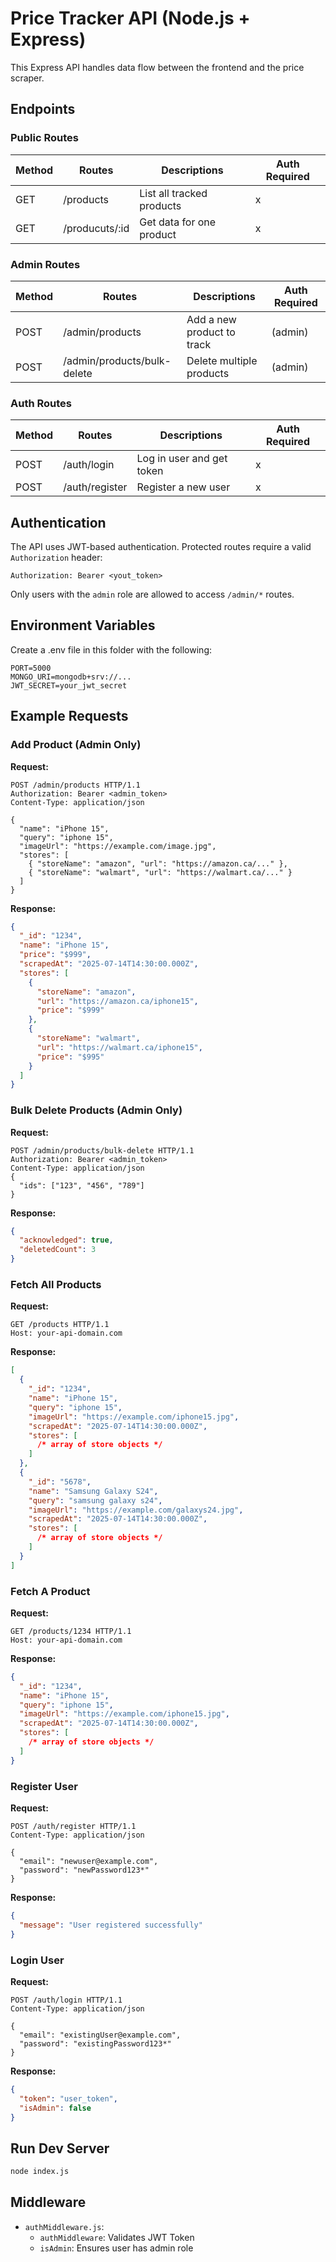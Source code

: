 # Price Tracker API (Node.js + Express)

This Express API handles data flow between the frontend and the price scraper.

## Endpoints

### Public Routes

| Method | Routes         | Descriptions              | Auth Required |
| ------ | -------------- | ------------------------- | ------------- |
| GET    | /products      | List all tracked products | x             |
| GET    | /producuts/:id | Get data for one product  | x             |

### Admin Routes

| Method | Routes                      | Descriptions               | Auth Required |
| ------ | --------------------------- | -------------------------- | ------------- |
| POST   | /admin/products             | Add a new product to track | (admin)       |
| POST   | /admin/products/bulk-delete | Delete multiple products   | (admin)       |

### Auth Routes

| Method | Routes         | Descriptions              | Auth Required |
| ------ | -------------- | ------------------------- | ------------- |
| POST   | /auth/login    | Log in user and get token | x             |
| POST   | /auth/register | Register a new user       | x             |

## Authentication

The API uses JWT-based authentication. Protected routes require a valid `Authorization` header:

    Authorization: Bearer <yout_token>

Only users with the `admin` role are allowed to access `/admin/*` routes.

## Environment Variables

Create a .env file in this folder with the following:

```
PORT=5000
MONGO_URI=mongodb+srv://...
JWT_SECRET=your_jwt_secret
```

## Example Requests

### Add Product (Admin Only)

**Request:**

```http
POST /admin/products HTTP/1.1
Authorization: Bearer <admin_token>
Content-Type: application/json

{
  "name": "iPhone 15",
  "query": "iphone 15",
  "imageUrl": "https://example.com/image.jpg",
  "stores": [
    { "storeName": "amazon", "url": "https://amazon.ca/..." },
    { "storeName": "walmart", "url": "https://walmart.ca/..." }
  ]
}
```

**Response:**

```json
{
  "_id": "1234",
  "name": "iPhone 15",
  "price": "$999",
  "scrapedAt": "2025-07-14T14:30:00.000Z",
  "stores": [
    {
      "storeName": "amazon",
      "url": "https://amazon.ca/iphone15",
      "price": "$999"
    },
    {
      "storeName": "walmart",
      "url": "https://walmart.ca/iphone15",
      "price": "$995"
    }
  ]
}
```

### Bulk Delete Products (Admin Only)

**Request:**

```http
POST /admin/products/bulk-delete HTTP/1.1
Authorization: Bearer <admin_token>
Content-Type: application/json
{
  "ids": ["123", "456", "789"]
}
```

**Response:**

```json
{
  "acknowledged": true,
  "deletedCount": 3
}
```

### Fetch All Products

**Request:**

```http
GET /products HTTP/1.1
Host: your-api-domain.com
```

**Response:**

```json
[
  {
    "_id": "1234",
    "name": "iPhone 15",
    "query": "iphone 15",
    "imageUrl": "https://example.com/iphone15.jpg",
    "scrapedAt": "2025-07-14T14:30:00.000Z",
    "stores": [
      /* array of store objects */
    ]
  },
  {
    "_id": "5678",
    "name": "Samsung Galaxy S24",
    "query": "samsung galaxy s24",
    "imageUrl": "https://example.com/galaxys24.jpg",
    "scrapedAt": "2025-07-14T14:30:00.000Z",
    "stores": [
      /* array of store objects */
    ]
  }
]
```

### Fetch A Product

**Request:**

```http
GET /products/1234 HTTP/1.1
Host: your-api-domain.com
```

**Response:**

```json
{
  "_id": "1234",
  "name": "iPhone 15",
  "query": "iphone 15",
  "imageUrl": "https://example.com/iphone15.jpg",
  "scrapedAt": "2025-07-14T14:30:00.000Z",
  "stores": [
    /* array of store objects */
  ]
}
```

### Register User

**Request:**

```http
POST /auth/register HTTP/1.1
Content-Type: application/json

{
  "email": "newuser@example.com",
  "password": "newPassword123*"
}
```

**Response:**

```json
{
  "message": "User registered successfully"
}
```

### Login User

**Request:**

```http
POST /auth/login HTTP/1.1
Content-Type: application/json

{
  "email": "existingUser@example.com",
  "password": "existingPassword123*"
}
```

**Response:**

```json
{
  "token": "user_token",
  "isAdmin": false
}
```

## Run Dev Server

```bash
node index.js
```

## Middleware

- `authMiddleware.js`:
  - `authMiddleware`: Validates JWT Token
  - `isAdmin`: Ensures user has admin role
